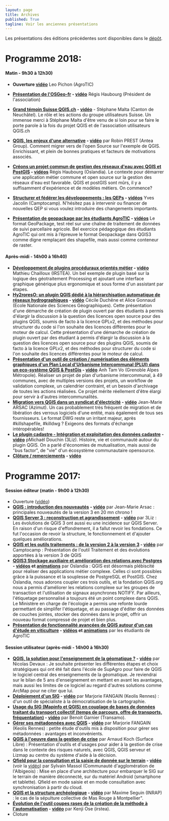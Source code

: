 ```yaml
---
layout: page
title: Archives
published: True
tagline: Voir les anciennes présentations
---
```


Les présentations des éditions précédentes sont disponibles dans le [dépôt](https://github.com/OSGeo-fr/QGIS-user-fr).


# Programme 2018:

#### Matin - 9h30 à 12h30)

* **Ouverture [vidéo]()** Leo Pichon (AgroTIC)
* **[Présentation de l'OSGeo-fr](https://github.com/OSGeo-fr/QGIS-user-fr/blob/master/2018/presentations/00_presentation_osgeo.pdf) - [vidéo](https://youtu.be/i0sVi--VPlw)** Régis Haubourg (Président de l'association)
* **[Grand témoin Suisse QGIS.ch](https://github.com/OSGeo-fr/QGIS-user-fr/blob/master/2018/presentations/01_QGIS_QGIS-CH_and_QGIS-ORG_French_version.pdf) - [vidéo](https://youtu.be/JMfJfVH1LFs)**  - Stéphane Malta (Canton de Neuchâtel). Le rôle et les actions du groupe utilisateurs Suisse. Un immense merci à Stéphane Malta d'être venu de si loin pour se faire le porte parole à la fois du projet QGIS et de l'association utilisateurs QGIS.ch

* **[QGIS, les enjeux d'une alternative](https://github.com/OSGeo-fr/QGIS-user-fr/blob/master/2018/presentations/02_Antea_Group_migration_QGIS.pdf) - [vidéo](https://youtu.be/64TiYx6R2F4)** par Robin PREST (Antea Group). Comment migrer vers de l'open Source sur l'exemple de QGIS. Enrichissant, et plein de bonnes pratiques et facteurs de motivations associés.
* **[Créons un projet commun de gestion des réseaux d'eau avec QGIS et PostGIS](https://github.com/OSGeo-fr/QGIS-user-fr/blob/master/2018/presentations/03_presentation_qgis_user_2018_appli_reseaux_eau.pdf) - [vidéos](https://youtu.be/Rb8GXKNtErw)** Régis Haubourg (Oslandia). Le contexte pour démarrer une application métier commune et open source sur la gestion des réseaux d'eau est favorable. QGIS et postGIS sont mûrs, il y a suffisamment d'expérience et de modèles métiers. On commence?
* **[Structurer et fédérer les développements : les QEPs](https://github.com/OSGeo-fr/QGIS-user-fr/blob/master/2018/presentations/04_Camptocamp_QEP_process.pdf) - [vidéos](https://youtu.be/e8m4DR5tgfI)** Yves Jacolin (Camptocamp). N'hésitez pas à intervenir ou financer de nouvelles QEP si vous voulez introduire des changements importants.
* **[Présentation de geopackage par les étudiants AgroTIC](https://github.com/OSGeo-fr/QGIS-user-fr/blob/master/2018/presentations/05_Montpellier_SupAgro_GPKG_agriculture.pdf) - [vidéos](https://youtu.be/EGEksA_ZCU4)**
 Le format GeoPackage, test réel sur une chaîne de traitement de données de suivi parcellaire agricole. Bel exercice pédagogique des étudiants AgroTIC qui ont mis à l’épreuve le format Geopackage dans QGIS3 comme digne remplaçant des shapefile, mais aussi comme conteneur de raster.

#### Après-midi - 14h00 à 16h40)

* **[Développement de plugins procéduraux orientés métier](https://github.com/OSGeo-fr/QGIS-user-fr/blob/master/2018/presentations/06_MChailloux_plugin_biodispersal_INRA.pdf) - [vidéo](https://youtu.be/Cp_PqLpK4c4)** Mathieu Chailloux (IRSTEA). Un bel exemple de plugin basé sur la logique des géotraitement Processing et ajoutant une interface graphique générique plus ergonomique et sous forme d'un assistant par étapes.
* **[Hy2roresO: un plugin QGIS dédié à la hiérarchisation automatique de réseaux hydrographiques](https://github.com/OSGeo-fr/QGIS-user-fr/blob/master/2018/presentations/07_ENSG_plugin_ordonnancement_reseau.pdf) - [vidéo](https://youtu.be/hdX4OMqJG40)** Cécile Duchêne et Alice Gonnaud (Ecole Nationale des Sciences Géographiques). Cette présentation d'une démarche de création de plugin ouvert par des étudiants à permis d'élargir la discussion à la question des licences open source pour des plugins QGIS, soumis de facto à la licence GPLv2, et des méthodes pour structurer du code si l'on souhaite des licences différentes pour le moteur de calcul. 
Cette présentation d'une démarche de création de plugin ouvert par des étudiant à permis d'élargir la discussion à la question des licences open source pour des plugins QGIS, soumis de facto à la licence GPLv2, et des méthodes pour structurer du code si l'on souhaite des licences différentes pour le moteur de calcul.
* **[Présentation d'un outil de création / numérisation des éléments graphiques d'un Plan Local d'Urbanisme Intercommunal (PLUI) dans un eco-système QGIS & PostGis](https://github.com/OSGeo-fr/QGIS-user-fr/blob/master/2018/presentations/08_journee_qgis_2018_plui_versionning.pdf) - [vidéo](https://youtu.be/t6mIKRnAVtw)** Anh Tam Vo (Grenoble Alpes Métropole). Réaliser un projet de plan d'urbanisme intercommunal, à 49 communes, avec de multiples versions des projets, un workflow de validation complexe, un calendrier contraint, et un besoin d'archivage de toutes les actions réalisées. Ce projet mérite réellement d'être élargi pour servir à d'autres intercommunalités. 
* **[Migration vers QGIS dans un syndicat d'électricité](https://github.com/OSGeo-fr/QGIS-user-fr/blob/master/2018/presentations/09_Migration_QGIS_au_SDEV_Electricite_DAO.pdf) - [vidéo](https://youtu.be/QKR9LnhxMIM)** Jean-Marie ARSAC (Azimut). Un cas probablement très fréquent de migration et de libération des verrous logiciels d'une entité, mais également de tous ses fournisseurs. Le format DWG reste un irritant majeur, après #killshapefile, #killdwg ? Exigeons des formats d'échange intéropérables!
* **[Le plugin cadastre - Intégration et exploitation des données cadastre](https://github.com/OSGeo-fr/QGIS-user-fr/blob/master/2018/presentations/10_Le_plugin_Cadastre_QGIS_Integration_exploitation_cadastre.pdf) - [vidéo](https://youtu.be/-6DkU7dRySA)** pMichaël Douchin (3Liz). Histoire, vie et communauté autour du plugin QGIS. On a parlé d'économies de mutualisation, mais aussi de "bus factor", de "vie" d'un écosystème communautaire opensource.
* **[Clôture / remerciements]() - [vidéo](https://youtu.be/P4xQq16Pvw0)** 

# Programme 2017:

#### Session éditeur (matin - 9h00 à 12h30)

* Ouverture ([vidéo](https://youtu.be/XAJHvpbVZRc))
* **[QGIS : introduction des nouveautés](https://github.com/OSGeo-fr/QGIS-user-fr/blob/master/2017/presentations/01_matin/01_Azimuth_nouveautes_QGIS_3.pdf) - [vidéo](https://youtu.be/R32euuQX2Po)** par Jean-Marie Arsac : principales nouveautés de la version 3 en 20 mn chrono !
* **[QGIS Server 3 : reconstruction et agrandissement](https://github.com/OSGeo-fr/QGIS-user-fr/blob/master/2017/presentations/01_matin/02_3liz_QGIS_Server.pdf) - [vidéo](https://youtu.be/pSEUUYuQWM4)** par 3Liz : Les évolutions de QGIS 3 ont aussi eu une incidence sur QGIS Server. En raison d'un risque d'effondrement, il a fallut revoir les fondations. Ce fut l'occasion de revoir la structure, le fonctionnement et d'ajouter quelques améliorations.
* **[QGIS et les outils traitements : de la version 2 à la version 3](https://github.com/OSGeo-fr/QGIS-user-fr/blob/master/2017/presentations/01_matin/03_Camptocamp_data_processing_qgis3.pdf) - [vidéo](https://youtu.be/OsLCtGAuNtI)** par Camptocamp : Présentation de l'outil Traitement et des évolutions apportées à la version 3 de QGIS
* **[QGIS3 Stockage auxiliaire et amélioration des relations avec Postgres](https://github.com/OSGeo-fr/QGIS-user-fr/blob/master/2017/presentations/01_matin/04_Oslandia_QGIS_bdd.pdf) - [vidéos](https://youtu.be/lsvstHHuABU) et [animations](https://github.com/OSGeo-fr/QGIS-user-fr/tree/master/2017/presentations/01_matin/04_videos_oslandia)** par Oslandia : QGIS est désormais plébiscité pour réaliser des applications métier complexe. Celles ci sont possibles grâce à la puissance et la souplesse de PostgreSQL et PostGIS. Chez Oslandia, nous adorons coupler ces trois outils, et la fondation QGIS.org nous a permis d'améliorer les relations complexe sur les groupes de transaction et l'utilisation de signaux asynchrones NOTIFY. Par ailleurs, l'étiquetage personnalisé a toujours été un point complexe dans QGIS. Le Ministère en charge de l'écologie a permis une refonte lourde permettant de simplifer l'étiquetage, et au passage d'éditer des données de couches jointes, stocker des données dans le projet, offrir un nouveau format compressé de projet et bien plus.
* **[Présentation de fonctionnalité avancées de QGIS autour d'un cas d'étude en viticulture](https://github.com/OSGeo-fr/QGIS-user-fr/blob/master/2017/presentations/01_matin/05_Supagro_eleves_cas_etude_vignes.pdf) - [vidéos](https://youtu.be/gCjWhh0AzLE) et [animations](https://github.com/OSGeo-fr/QGIS-user-fr/tree/master/2017/presentations/01_matin/05_videos_supagro)** par les étudiants de AgroTIC

#### Session utilisateur (après-midi - 14h00 à 16h30)

* **[QGIS, la solution pour l'enseignement de la géomatique ?](https://github.com/OSGeo-fr/QGIS-user-fr/blob/master/2017/presentations/02_apres_midi/06_supagro_enseignement_geomatique.pdf) - [vidéo](https://youtu.be/RVdSEvwU4dQ)** par Nicolas Devaux : Je souhaite présenter les différentes étapes et choix stratégiques qui ont été fait dans l'école de SupAgro pour faire de QGIS le logiciel central des enseignements de la géomatique. Je reviendrai sur le bilan de 5 ans d'enseignement en mettant en avant les avantages, mais aussi les limites de ce logiciel au regard d'autres solutions comme ArcMap pour ne citer que lui.
* **[Déploiement d'un SIG](https://github.com/OSGeo-fr/QGIS-user-fr/blob/master/2017/presentations/02_apres_midi/07_Keolis_deploiement_SIG.pdf) - [vidéo](https://youtu.be/PqKp0QItcsw)** par Marjorie FANGAIN (Keolis Rennes) : d'un outil de spécialiste à la démocratisation
de la cartographie.
* **[Usage du SIG (Mapinfo et QGIS) en couplage de bases de données traitant du transport collectif (temps de parcours, offre de transports, fréquentation)](https://github.com/OSGeo-fr/QGIS-user-fr/blob/master/2017/presentations/02_apres_midi/08_BenoitGarner_representation_donnees_transport.pdf) - [vidéo](https://youtu.be/89rG1DPSiaw)** par Benoit Garnier (Transamo).
* **[Gérer ses métadonnées avec QGIS](https://github.com/OSGeo-fr/QGIS-user-fr/blob/master/2017/presentations/02_apres_midi/09_Keolis_metadonnees.pdf) - [vidéo](https://youtu.be/51XtME3464U)** par Marjorie FANGAIN (Keolis Rennes) : petite étude d'outils mis à disposition pour gérer ses métadonnées : avantages et inconvénients.
* **[QGIS à l'oeuvre dans la gestion de crise]()** par Arnaud Koch (Surface Libre) : Présentation d'outils et d'usages pour aider à la gestion de crise dans le contexte des risques naturels, avec QGIS, QGIS serveur et Lizmap au centre du système d'aide à la décision.
* **[Qfield pour la consultation et la saisie de donnée sur le terrain](https://github.com/OSGeo-fr/QGIS-user-fr/blob/master/2017/presentations/02_apres_midi/11_CAAlbigeois_Qfield.pdf) - [vidéo](https://youtu.be/PqMxqk3wjiA)** (voir la [vidéo](https://github.com/OSGeo-fr/QGIS-user-fr/blob/master/2017/presentations/02_apres_midi/11_caAlbigeois_qfield.mp4)) par Sylvain Massol (Communauté d'agglomération de l'Albigeois) : Mise en place d'une architecture pour embarquer le SIG sur le terrain de manière déconnecté, sur du matériel Android (smartphone et tablette). Qfield en mode saisie et en mode consultation avec synchronisation à partir du cloud.
* **[QGIS et la structure archéologique]() - [vidéo](https://youtu.be/H4eBFoQWr1Y)** par Maxime Seguin (INRAP) : le cas de la sépulture collective de Mas Rouge à Montpellier".
* **[Évolution de l'outil coupes rases de la création de la méthode à l'automatisation](https://github.com/OSGeo-fr/QGIS-user-fr/tree/master/2017/presentations/02_apres_midi/13_CoupesRases) - [vidéo](https://youtu.be/S5IT3Y_MXz4)** par Kenji Ose (irstea).
* Cloture
